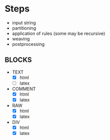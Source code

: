 # Steps

* input string
* partitioning
* application of rules (some may be recursive)
* weaving
* postprocessing

## BLOCKS

* TEXT
  * [x] html
  * [ ] latex
* COMMENT
  * [x] html
  * [x] latex
* RAW
  * [x] html
  * [x] latex
* DIV
  * [x] html
  * [x] latex

